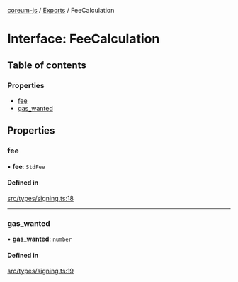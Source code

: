 [coreum-js](../README.md) / [Exports](../modules.md) / FeeCalculation

# Interface: FeeCalculation

## Table of contents

### Properties

- [fee](FeeCalculation.md#fee)
- [gas\_wanted](FeeCalculation.md#gas_wanted)

## Properties

### fee

• **fee**: `StdFee`

#### Defined in

[src/types/signing.ts:18](https://github.com/CooperFoundation/coreum-js/blob/d106c53/src/types/signing.ts#L18)

___

### gas\_wanted

• **gas\_wanted**: `number`

#### Defined in

[src/types/signing.ts:19](https://github.com/CooperFoundation/coreum-js/blob/d106c53/src/types/signing.ts#L19)
